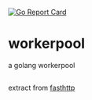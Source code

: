 [![Go Report Card](https://goreportcard.com/badge/github.com/skiloop/workerpool)](https://goreportcard.com/report/github.com/skiloop/workerpool)

workerpool
============
a golang workerpool


##
extract from [fasthttp](https://github.com/valyala/fasthttp)